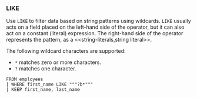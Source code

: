 <!--
This is generated by ESQL's AbstractFunctionTestCase. Do no edit it. See ../README.md for how to regenerate it.
-->

### LIKE
Use `LIKE` to filter data based on string patterns using wildcards. `LIKE`
usually acts on a field placed on the left-hand side of the operator, but it can
also act on a constant (literal) expression. The right-hand side of the operator
represents the pattern, as a <<string-literals,string literal>>.

The following wildcard characters are supported:

* `*` matches zero or more characters.
* `?` matches one character.

```
FROM employees
| WHERE first_name LIKE """?b*"""
| KEEP first_name, last_name
```
